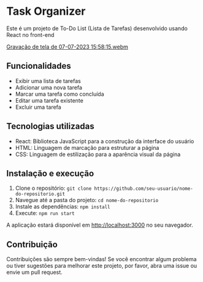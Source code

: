 # Task Organizer

Este é um projeto de To-Do List (Lista de Tarefas) desenvolvido usando React no front-end

[Gravação de tela de 07-07-2023 15:58:15.webm](https://github.com/GabrielLopesAgiova/task-organizer/assets/48497471/b1491379-de85-42a9-8c6e-3fcd1110fb5b)

## Funcionalidades

- Exibir uma lista de tarefas
- Adicionar uma nova tarefa
- Marcar uma tarefa como concluída
- Editar uma tarefa existente
- Excluir uma tarefa

## Tecnologias utilizadas

- React: Biblioteca JavaScript para a construção da interface do usuário
- HTML: Linguagem de marcação para estruturar a página
- CSS: Linguagem de estilização para a aparência visual da página

## Instalação e execução

1. Clone o repositório: `git clone https://github.com/seu-usuario/nome-do-repositorio.git`
2. Navegue até a pasta do projeto: `cd nome-do-repositorio`
3. Instale as dependências: `npm install`
5. Execute: `npm run start`

A aplicação estará disponível em [http://localhost:3000](http://localhost:3000) no seu navegador.

## Contribuição

Contribuições são sempre bem-vindas! Se você encontrar algum problema ou tiver sugestões para melhorar este projeto, por favor, abra uma issue ou envie um pull request.
